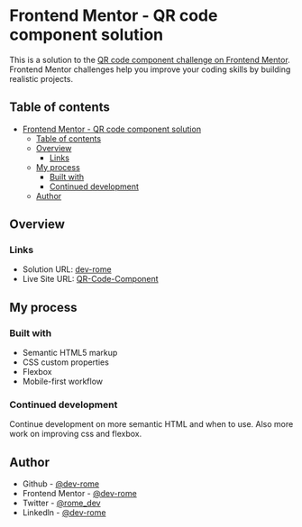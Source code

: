 # Frontend Mentor - QR code component solution

This is a solution to the [QR code component challenge on Frontend Mentor](https://www.frontendmentor.io/challenges/qr-code-component-iux_sIO_H). Frontend Mentor challenges help you improve your coding skills by building realistic projects. 

## Table of contents

- [Frontend Mentor - QR code component solution](#frontend-mentor---qr-code-component-solution)
  - [Table of contents](#table-of-contents)
  - [Overview](#overview)
    - [Links](#links)
  - [My process](#my-process)
    - [Built with](#built-with)
    - [Continued development](#continued-development)
  - [Author](#author)

## Overview

### Links

- Solution URL: [dev-rome](https://www.frontendmentor.io/profile/dev-rome/solutions)
- Live Site URL: [QR-Code-Component](https://cosmic-cheesecake-21c240.netlify.app)

## My process

### Built with

- Semantic HTML5 markup
- CSS custom properties
- Flexbox
- Mobile-first workflow

### Continued development

Continue development on more semantic HTML and when to use. Also more work on improving css and flexbox.

## Author

- Github - [@dev-rome](https://github.com/dev-rome)
- Frontend Mentor - [@dev-rome](https://www.frontendmentor.io/profile/dev-rome)
- Twitter - [@rome_dev](https://twitter.com/rome_dev)
- Linkedln - [@dev-rome](https://www.linkedin.com/in/jerome-haynes/)
